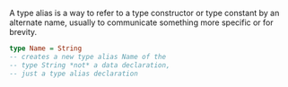 A type alias is a way to refer to a type constructor or type constant by an alternate name, usually to communicate something more specific or for brevity.
```Haskell
type Name = String
-- creates a new type alias Name of the
-- type String *not* a data declaration,
-- just a type alias declaration
```
